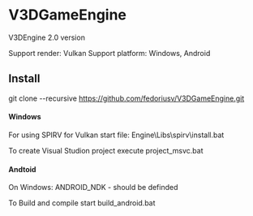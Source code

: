 # V3DGameEngine
V3DEngine 2.0 version

Support render: Vulkan
Support platform: Windows, Android

## Install
git clone --recursive https://github.com/fedoriusv/V3DGameEngine.git

#### Windows
For using SPIRV for Vulkan start file:
Engine\Libs\spirv\install.bat

To create Visual Studion project execute project_msvc.bat

#### Andtoid
On Windows:
ANDROID_NDK - should be definded

To Build and compile start build_android.bat